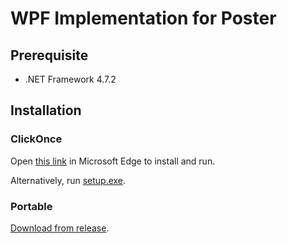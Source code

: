 # WPF Implementation for Poster

## Prerequisite
- .NET Framework 4.7.2

## Installation
### ClickOnce
Open [this link](https://static.brandonstudio.site/Apps/Releases/Poster-WPF/Poster-WPF.application) in Microsoft Edge to install and run.

Alternatively, run [setup.exe](https://static.brandonstudio.site/Apps/Releases/Poster-WPF/setup.exe).

### Portable
[Download from release](https://github.com/BrandonStudio/Poster-WPF/releases/latest).
